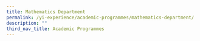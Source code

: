 ```yaml
---
title: Mathematics Department
permalink: /yi-experience/academic-programmes/mathematics-department/
description: ""
third_nav_title: Academic Programmes
---
```

